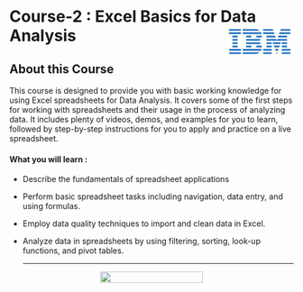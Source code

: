 # Course-2 : Excel Basics for Data Analysis <img src="https://raw.githubusercontent.com/villagraciaa/Coursera_Certificates/master/IBM-Banner.png" align="right" width="120" />

## About this Course
This course is designed to provide you with basic working knowledge for using Excel spreadsheets for Data Analysis. It covers some of the first steps for working with spreadsheets and their usage in the process of analyzing data.  It includes plenty of videos, demos, and examples for you to learn, followed by step-by-step instructions for you to apply and practice on a live spreadsheet.
  
#### What you will learn : 
  
- Describe the fundamentals of spreadsheet applications 

- Perform basic spreadsheet tasks including navigation, data entry, and using formulas.

- Employ data quality techniques to import and clean data in Excel.

- Analyze data in spreadsheets by using filtering, sorting, look-up functions, and pivot tables.
  
  ---
  
<p align="center">
<img src="/Coursera_Certificates/IBM Specialization Data Analyst_002.png" width=60% height=60%>

